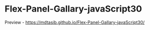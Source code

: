 # Flex-Panel-Gallary-javaScript30

Preview - https://mdtasib.github.io/Flex-Panel-Gallary-javaScript30/
